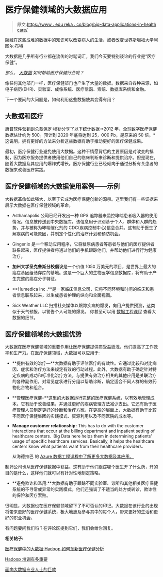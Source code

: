 # 医疗保健领域的大数据应用

> 原文:[https://www . edu reka . co/blog/big-data-applications-in-health care/](https://www.edureka.co/blog/big-data-applications-in-healthcare/)

隐藏在这些成堆的数据中的知识可以改变病人的生活，或者改变世界斯坦福大学阿图尔·布特

大数据是几乎所有行业都在流传的时髦词汇。我们今天要特别谈论的行业是“医疗保健”。

*那么， [大数据](https://www.edureka.co/blog/category/big-data-analytics/) 如何帮助医疗保健行业呢？*

像任何其他部门一样，医疗保健部门也产生了大量的数据。数据来自各种来源，如电子病历(EHR)、实验室、成像系统、医疗信函、索赔、数据库系统和金融。

下一个要问的大问题是，如何利用这些数据使其变得有用？

## **大数据和医疗**

惠普软件营销副总裁保罗·穆勒分享了以下统计数据:*2012 年，全球数字医疗保健数据估计约为 500。预计到 2020 年底将达到 25，000 Pb，是原来的 50 倍。*这说明，拥有更好的方法来分析这些数据有助于推动更好的医疗保健成果。

最初，医疗保健行业避免使用大数据。这种不情愿背后的主要原因是对改变的抵制，因为医疗服务提供者使用他们自己的临床判断来诊断和提供治疗。但是现在，随着大数据及其应用的爆炸式增长，医疗保健行业已经倾向于通过分析有关患者的数据来改善医疗实践。

## **医疗保健领域的大数据使用案例——示例**

大数据革命如此强大，以至于它成为医疗保健创新的源泉。这里我们有一些证据来展示大数据在医疗保健领域的革命。

*   Asthamapolis 公司已经开发出一种 GPS 追踪器来监控哮喘患者吸入器的使用情况。信息被传送到中央数据库。该信息用于识别基于个人、群体和人群的趋势，并与被称为哮喘催化剂的 CDC(疾病控制中心)信息合并。这有助于医生了解疾病的可能原因，并制定个性化的治疗计划和预防机会。

*   Ginger.io 是一个移动应用程序，它将糖尿病患者等患者与他们的医疗提供者联系起来，医疗提供者将通过他们的手机跟踪他们，并帮助他们进行行为健康治疗。

*   **加州大学圣克鲁斯分校倡议**是一个价值 1050 万美元的项目，是世界上最大的癌症基因组储存库的基地。这是一个巨大的生物医学信息数据库，将有助于产生完整的癌症分子特征。

*   **Humedica Inc .**是一家临床信息公司，它将不同环境和时间的临床和患者信息联系起来，以生成患者护理的纵向和全面视图。

*   Sick Weather LLC 扫描社交媒体以跟踪疾病的爆发，向用户提供预测，这类似于天气预报，以警告个人可能的爆发。 你甚至可以用 [数据工程课程](https://www.edureka.co/microsoft-azure-data-engineering-certification-course) 查看大数据的细节。

## **医疗保健领域的大数据优势**

大数据在医疗保健领域的重要作用让医疗保健提供商受益匪浅，他们提高了工作效率和生产力。在医疗保健领域，大数据可以应用于:

*   **提供有效的治疗—**大数据有助于评估医疗的有效性。它通过比较和对比病因、症状和治疗方法来规定有效的行动过程。此外，大数据有助于确定针对特定疾病的成功和标准化治疗方法。与提供有效治疗相关的其他应用是关联治疗的各种副作用，对常见症状进行分组以帮助诊断，确定适合不同人群的有效药物化合物和组合。

*   **管理医疗保健–**这里的大数据运行完整的医疗保健系统，以有效地管理成本。它有助于改善结果，并通过更好的疾病管理方法减少支出。它还有助于医疗管理人员制定更好的诊断和治疗方案。在更高的层面上，大数据有助于比较不同医疗保健集团的实践模式、资源利用以及不同医院的成本等。

*   **Manage customer relationship:** This has to do with the customer interactions that occur at the billing department and inpatient setting of healthcare centers.  Big Data here helps them in determining patients’ usage of specific healthcare services. Basically, it helps the healthcare centers know what patients want from their healthcare providers.

    从海德拉巴 的 [Azure 数据工程课程中了解更多大数据及其应用。](https://www.edureka.co/microsoft-azure-data-engineering-certification-course-hyderabad-city)

制药公司也从医疗保健数据中获益。这有助于他们跟踪哪个医生开了什么药，开的目的是什么，这样他们就可以有针对性地制定策略。

*   **避免欺诈和滥用:**大数据有助于跟踪不同实验室、诊所和其他相关医疗保健系统的不寻常或异常的实践模式。他们还强调了不适当的处方或转诊，欺诈性的保险和医疗索赔。

很明显，大数据也在医疗保健领域留下了不可否认的印记。大数据在该行业的出现将带来更好的医疗保健系统，极大地惠及参与其中的每个人，带来更好的生活和更好的职业机会。

有问题要问我们吗？在评论区提到它们，我们会给你回复。

**相关帖子:**

[医疗保健中的大数据:Hadoop 如何革新医疗保健分析](https://www.edureka.co/blog/hadoop-big-data-in-healthcare)

[Hadoop 培训有多重要](https://www.edureka.co/blog/how-essential-is-hadoop-training/)

[面向大数据专业人士的巨款](https://www.edureka.co/blog/big-bucks-for-big-data/)

[](https://www.edureka.co/blog/big-data-analytics-turning-insights-into-action/)